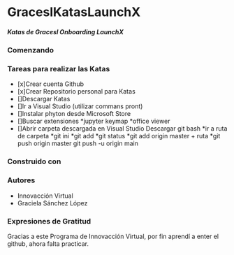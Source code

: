 # GraceslKatasLaunchX
##### Katas  de Gracesl Onboarding LaunchX

### Comenzando


### Tareas para realizar las Katas
- [x]Crear cuenta Github
- [x]Crear Repositorio personal para Katas
- []Descargar Katas
- []Ir a Visual Studio (utilizar commans pront)
- []Instalar phyton desde Microsoft Store
- []Buscar extensiones
*jupyter keymap
*office viewer
- []Abrir carpeta descargada en Visual Studio
Descargar git bash
*ir a ruta de carpeta
*git ini
*git add
*git status
*git add origin master  + ruta
*git push origin master
git push -u origin main


### Construido con


### Autores
* Innovacción Virtual
* Graciela Sánchez López

### Expresiones de Gratitud
Gracias a este Programa de Innovacción Virtual, por fin aprendí a enter el github, ahora falta practicar.

